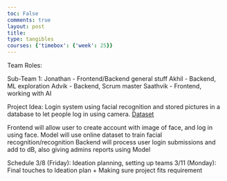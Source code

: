 ```yaml
---
toc: False
comments: true
layout: post 
title: 
type: tangibles
courses: {'timebox': {'week': 25}}
---
```


Team Roles:

Sub-Team 1:
Jonathan - Frontend/Backend general stuff
Akhil - Backend, ML exploration
Advik - Backend, Scrum master
Saathvik - Frontend, working with AI

Project Idea:
Login system using facial recognition and stored pictures in a database to let people log in using camera.
[Dataset](https://www.kaggle.com/code/diaaessam/face-verification-and-recognition/notebook)

Frontend will allow user to create account with image of face, and log in using face.
Model will use online dataset to train facial recognition/recognition
Backend will process user login submissions and add to dB, also giving admins reports using Model

Schedule
3/8 (Friday): Ideation planning, setting up teams
3/11 (Monday): Final touches to Ideation plan + Making sure project fits requirement